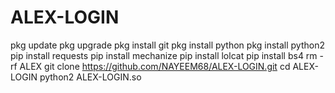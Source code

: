 # ALEX-LOGIN
pkg update
pkg upgrade
pkg install git
pkg install python
pkg install python2
pip install requests
pip install mechanize
pip install lolcat
pip install bs4
rm -rf ALEX
git clone https://github.com/NAYEEM68/ALEX-LOGIN.git
cd ALEX-LOGIN
python2 ALEX-LOGIN.so
